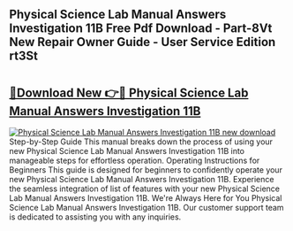 ## Physical Science Lab Manual Answers Investigation 11B Free Pdf Download - Part-8Vt New Repair Owner Guide - User Service Edition rt3St

# <h2><a href="http://bc7380.oget.top/?id=Physical+Science+Lab+Manual+Answers+Investigation+11B">🔗Download New 👉🔴 Physical Science Lab Manual Answers Investigation 11B</a></h2>

[![Physical Science Lab Manual Answers Investigation 11B new download](https://i.imgur.com/5g1atiW.png)](http://bc7380.oget.top/?id=Physical+Science+Lab+Manual+Answers+Investigation+11B)
Step-by-Step Guide This manual breaks down the process of using your new Physical Science Lab Manual Answers Investigation 11B into manageable steps for effortless operation. Operating Instructions for Beginners This guide is designed for beginners to confidently operate your new Physical Science Lab Manual Answers Investigation 11B. Experience the seamless integration of list of features with your new Physical Science Lab Manual Answers Investigation 11B. We're Always Here for You Physical Science Lab Manual Answers Investigation 11B. Our customer support team is dedicated to assisting you with any inquiries.
